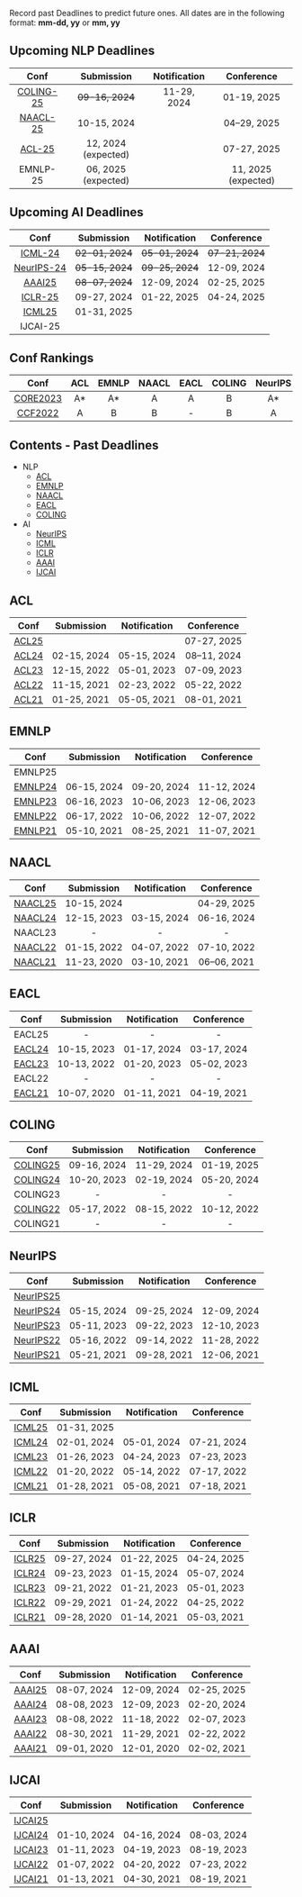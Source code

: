 Record past Deadlines to predict future ones.
All dates are in the following format: **mm-dd, yy** or  **mm, yy** 

## Upcoming NLP Deadlines
|  Conf  |Submission    |   Notification  |   Conference  |
| :---:  |    :----:     |     :---:       |     :---:     |
|[COLING-25](https://coling2025.org/)| ~~09-16, 2024~~|11-29, 2024|01-19, 2025|
|[NAACL-25](https://2025.naacl.org/)  |10-15, 2024|                 |04–29, 2025|
|[ACL-25](https://2025.aclweb.org/)  |12, 2024 (expected)|                 |07-27, 2025|
| EMNLP-25                           |06, 2025 (expected)|          |11, 2025 (expected)|


## Upcoming AI Deadlines
|  Conf  | Submission    |   Notification  |   Conference  |
| :---:  |    :----:     |     :---:       |     :---:     |
|[ICML-24](https://icml.cc/Conferences/2024) |~~02-01, 2024~~|~~05-01, 2024~~|~~07-21, 2024~~|
|[NeurIPS-24](https://neurips.cc/Conferences/2024) |~~05-15, 2024~~|~~09-25, 2024~~|12-09, 2024|
|[AAAI25](https://aaai.org/conference/aaai/aaai-25/)|~~08-07, 2024~~|12-09, 2024|02-25, 2025|
|[ICLR-25](https://iclr.cc/Conferences/2025)|09-27, 2024|01-22, 2025|04-24, 2025|
|[ICML25](https://icml.cc/Conferences/2025)|01-31, 2025|                 |               |
|IJCAI-25  |               |                 |               |

## Conf Rankings
|  Conf  |   ACL   |   EMNLP  |   NAACL  | EACL | COLING |NeurIPS|ICML|ICLR|AAAI|IJCAI|
| :---:  | :----:  |   :---:  |  :---:   | :---:|  :---: |:---: |:---: |:---: |:---: |:---: |
| [CORE2023](https://portal.core.edu.au/conf-ranks/) | A* | A* | A | A | B |A*|A*|A*|A*|A*|
| [CCF2022](https://www.ccf.org.cn/)                 | A  | B  | B | - | B |A |A |- |A |A |

## Contents - Past Deadlines
- NLP
  - [ACL ](#acl)
  - [EMNLP ](#emnlp)
  - [NAACL ](#naacl)
  - [EACL ](#eacl)
  - [COLING ](#coling)
- AI
  - [NeurIPS ](#neurips)
  - [ICML ](#icml)
  - [ICLR ](#iclr)
  - [AAAI ](#aaai)
  - [IJCAI ](#ijcai)


## ACL
|  Conf  | Submission    |   Notification  |   Conference  |
| :---:  |    :----:     |     :---:       |     :---:     |
|[ACL25](https://2025.aclweb.org/)  |               |                 |07-27, 2025|
|[ACL24](https://2024.aclweb.org/)|02-15, 2024|05-15, 2024|08–11, 2024|
|[ACL23](https://2023.aclweb.org/)|12-15, 2022|05-01, 2023|07-09, 2023|
|[ACL22](https://2022.aclweb.org/)|11-15, 2021|02-23, 2022|05-22, 2022|
|[ACL21](https://2021.aclweb.org/) |01-25, 2021|05-05, 2021|08-01, 2021|


## EMNLP
|  Conf  | Submission    |   Notification  |   Conference  |
| :---:  |    :----:     |     :---:       |     :---:     |
| EMNLP25 |               |                 |               |
|[EMNLP24](https://2024.emnlp.org/)|06-15, 2024|09-20, 2024|11-12, 2024|
|[EMNLP23](https://2023.emnlp.org/)|06-16, 2023|10-06, 2023|12-06, 2023|
|[EMNLP22](https://2022.emnlp.org/)|06-17, 2022|10-06, 2022|12-07, 2022|
|[EMNLP21](https://2021.emnlp.org/)|05-10, 2021|08-25, 2021|11-07, 2021|


## NAACL
|  Conf  | Submission    |   Notification  |   Conference  |
| :---:  |    :----:     |     :---:       |     :---:     |
|[NAACL25](https://2025.naacl.org/)  |10-15, 2024|                 |04-29, 2025|
|[NAACL24](https://2024.naacl.org/)  |12-15, 2023|03-15, 2024|06-16, 2024|
| NAACL23                            |       -       |        -        |       -       |
|[NAACL22](https://2022.naacl.org/)  |01-15, 2022|04-07, 2022|07-10, 2022|
|[NAACL21](https://2021.naacl.org/) |11-23, 2020|03-10, 2021|06–06, 2021|


## EACL
|  Conf  | Submission    |   Notification  |   Conference  |
| :---:  |    :----:     |     :---:       |     :---:     |
| EACL25 |      -        |       -         |       -       |
|[EACL24](https://2024.eacl.org/) |10-15, 2023|01-17, 2024|03-17, 2024|
|[EACL23](https://2023.eacl.org/) |10-13, 2022|01-20, 2023|05-02, 2023|
| EACL22                          |       -       |        -        |       -       |
|[EACL21](https://2021.eacl.org/) |10-07, 2020|01-11, 2021|04-19, 2021|


## COLING
|  Conf  | Submission    |   Notification  |   Conference  |
| :---:  |    :----:     |     :---:       |     :---:     |
|[COLING25](https://coling2025.org/)|09-16, 2024|11-29, 2024|01-19, 2025|
| [COLING24](https://lrec-coling-2024.org/) |10-20, 2023|02-19, 2024|05-20, 2024|
|  COLING23                           |       -       |        -        |       -       |
| [COLING22](https://coling2022.org/) |05-17, 2022|08-15, 2022|10-12, 2022|
| COLING21 |      -        |        -        |      -        |

## NeurIPS
|  Conf  | Submission    |   Notification  |   Conference  |
| :---:  |    :----:     |     :---:       |     :---:     |
|[NeurIPS25]()|          |                 |               |
|[NeurIPS24](https://neurips.cc/Conferences/2024) |05-15, 2024|09-25, 2024|12-09, 2024|
|[NeurIPS23](https://neurips.cc/Conferences/2023) |05-11, 2023|09-22, 2023|12-10, 2023|
|[NeurIPS22](https://neurips.cc/Conferences/2022) |05-16, 2022|09-14, 2022|11-28, 2022|
|[NeurIPS21](https://neurips.cc/Conferences/2021) |05-21, 2021|09-28, 2021|12-06, 2021|

## ICML
|  Conf  | Submission    |   Notification  |   Conference  |
| :---:  |    :----:     |     :---:       |     :---:     |
|[ICML25](https://icml.cc/Conferences/2025)|01-31, 2025|                 |               |
|[ICML24](https://icml.cc/Conferences/2024) |02-01, 2024|05-01, 2024|07-21, 2024|
|[ICML23](https://icml.cc/Conferences/2023) |01-26, 2023|04-24, 2023|07-23, 2023|
|[ICML22](https://icml.cc/Conferences/2022) |01-20, 2022|05-14, 2022|07-17, 2022|
|[ICML21](https://icml.cc/Conferences/2021/index.html) |01-28, 2021|05-08, 2021|07-18, 2021|

## ICLR
|  Conf  | Submission    |   Notification  |   Conference  |
| :---:  |    :----:     |     :---:       |     :---:     |
|[ICLR25](https://iclr.cc/Conferences/2025)|09-27, 2024|01-22, 2025|04-24, 2025|
|[ICLR24](https://iclr.cc/Conferences/2024) |09-23, 2023|01-15, 2024|05-07, 2024|
|[ICLR23](https://iclr.cc/Conferences/2023) |09-21, 2022|01-21, 2023|05-01, 2023|
|[ICLR22](https://iclr.cc/Conferences/2022) |09-29, 2021|01-24, 2022|04-25, 2022|
|[ICLR21](https://iclr.cc/Conferences/2021) |09-28, 2020|01-14, 2021|05-03, 2021|

## AAAI
|  Conf  | Submission    |   Notification  |   Conference  |
| :---:  |    :----:     |     :---:       |     :---:     |
|[AAAI25](https://aaai.org/conference/aaai/aaai-25/)|08-07, 2024|12-09, 2024|02-25, 2025|
|[AAAI24](https://aaai.org/conference/aaai/aaai-24/) |08-08, 2023|12-09, 2023|02-20, 2024|
|[AAAI23](https://aaai-23.aaai.org/) |08-08, 2022|11-18, 2022|02-07, 2023|
|[AAAI22](https://aaai.org/conference/aaai/aaai-22/) |08-30, 2021|11-29, 2021|02-22, 2022|
|[AAAI21](https://aaai.org/conference/aaai/aaai-21/) |09-01, 2020|12-01, 2020|02-02, 2021|

## IJCAI
|  Conf  | Submission    |   Notification  |   Conference  |
| :---:  |    :----:     |     :---:       |     :---:     |
|[IJCAI25]()|          |                 |               |
|[IJCAI24](https://ijcai24.org/) |01-10, 2024|04-16, 2024|08-03, 2024|
|[IJCAI23](https://ijcai-23.org/) |01-11, 2023|04-19, 2023|08-19, 2023|
|[IJCAI22](https://ijcai-22.org/) |01-07, 2022|04-20, 2022|07-23, 2022|
|[IJCAI21](https://ijcai-21.org/) |01-13, 2021|04-30, 2021|08-19, 2021|

<!--stackedit_data:
eyJoaXN0b3J5IjpbLTE4NDc5MjY4MDQsLTcyOTIyOTU3OCwxMT
EyNzQ4NTUzLC0zODkwODE2OTQsNDIzNTMwMjMwLDQyMzUzMDIz
MCwtMTcyMjY2OTc0NCwtMTYzMjM4ODc3NCwtNzAyNTU0NDg2LC
0xNTk2MzEyMzg1LDg1MDA2NTU5MiwtMjEyNzg2MjY0MiwtMjA3
MjU0NTI4NywtMTc3NDQ5MzI4NiwtMTU5NDE0MzIwNCwyMTI1OT
UwMzA4LC01NTMwNDY4ODIsLTEwNzAzOTI1MzAsMTk0MTgxMTA1
OCw3NTExMDIxNzFdfQ==
-->
<!--stackedit_data:
eyJoaXN0b3J5IjpbLTgzMjI5ODk5NiwyMTg4MjY2NSw3NDMwMD
MyNTcsLTE1MDYyODE1MzgsLTE0NDY3MzI0MDIsNzk5MTE5MTYz
LDEzNjIxOTYxODIsMTk3MDE0MzEzNCwtNDI2Mjc2Mzg2LDE0NT
Q3MDI3NTAsMTkzNTA4MTQsNDc0Mjk5NjIwLDg5OTcxNzM0NCwx
MjA5MjM3MTA0LDE4NDUyOTYxNjEsMjA0MDI5NTQwMCw4NTQ0Mj
kxNzMsLTEzMDQzMDg0MzQsMjAzNTAzMTY3NCwtMzM1MTg2NjI0
XX0=
-->